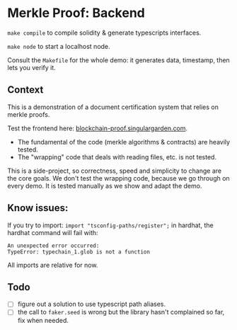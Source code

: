 # Merkle Proof: Backend

`make compile` to compile solidity & generate typescripts interfaces.

`make node` to start a localhost node.

Consult the `Makefile` for the whole demo: it generates data, timestamp, then lets you verify it.

## Context

This is a demonstration of a document certification system that relies on merkle proofs.

Test the frontend here: [blockchain-proof.singulargarden.com](https://blockchain-proof.singulargarden.com).

- The fundamental of the code (merkle algorithms & contracts) are heavily tested.
- The "wrapping" code that deals with reading files, etc. is not tested.

This is a side-project, so correctness, speed and simplicity to change are the core goals. We don't test the wrapping code, because we go through on every demo. It is tested manually as we show and adapt the demo.

## Know issues:

If you try to import: `import "tsconfig-paths/register";` in hardhat,
the hardhat command will fail with:

```
An unexpected error occurred:
TypeError: typechain_1.glob is not a function
```

All imports are relative for now.

## Todo

- [ ] figure out a solution to use typescript path aliases.
- [ ] the call to `faker.seed` is wrong but the library hasn't complained so far, fix when needed.